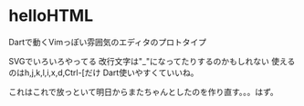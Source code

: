 helloHTML
=========

Dartで動くVimっぽい雰囲気のエディタのプロトタイプ

SVGでいろいろやってる
改行文字は"_"になってたりするのかもしれない
使えるのはh,j,k,l,i,x,d,Ctrl-[だけ
Dart使いやすくていいね。

これはこれで放っといて明日からまたちゃんとしたのを作り直す。。。はず。
